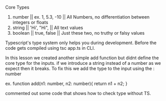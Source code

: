 Core Types

1. number || ex. 1, 5.3, -10 || All Numbers, no differentiation between integers or floats
2. string || 'Hi', "Hi",  || All text values
3. boolean || true, false || Just these two, no truthy or falsy values

Typescript's type system only helps you during development. Before the code gets compiled using tsc app.ts in CLI. 

In this lesson we created another simple add function but didnt define the core type for the inputs. if we introduce a string instead of a number as we expect then it breaks. To fix this we add the type to the input using the : number 

ex. function add(n1: number, n2: number){
    return n1 + n2;
}

commented out some code that shows how to check type without TS.